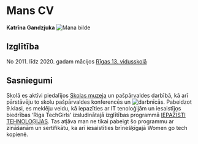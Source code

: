 # Mans CV
**Katrīna Gandzjuka**
![Mana bilde](C:\Users\katri\OneDrive\Изображения\Mana_bilde.jpeg)

## Izglītība 
No 2011. līdz 2020. gadam mācijos [Rīgas 13. vidusskolā](https://lv.wikipedia.org/wiki/R%C4%ABgas_13._vidusskola)

## Sasniegumi
Skolā es aktīvi piedalījos [Skolas muzeja](https://www.r13vsk.lv/lv/muzeja-darbiba) un pašpārvaldes darbībā, kā arī pārstāvēju to skolu pašpārvaldes konferencēs un ![darbnīcās]("C:\Users\katri\OneDrive\Изображения\konference.2020.jpg").
Pabeidzot 9.klasi, es meklēju veidu, kā iepazīties ar IT tenoloģijām un iesaistījos biedrības ‘Riga TechGirls’ izsludinātajā izglītības programmā [IEPAZĪSTI TEHNOLOĢIJAS](https://iepazistitehnologijas.lv/). Tas atļāva man ne tikai pabeigt šo programmu ar zināšanām un sertifikātu, ka arī iesaistīties brīnešķīgajā Women go tech kopienē.


